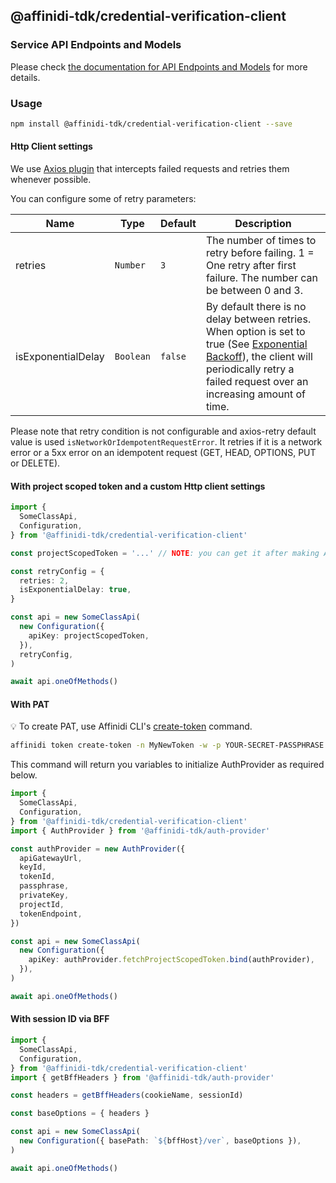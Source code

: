## @affinidi-tdk/credential-verification-client

### Service API Endpoints and Models

Please check [the documentation for API Endpoints and Models](https://github.com/affinidi/affinidi-tdk/tree/main/clients/typescript/credential-verification-client/docs/README.md) for more details.

### Usage

```bash
npm install @affinidi-tdk/credential-verification-client --save
```

#### Http Client settings

We use [Axios plugin](https://github.com/softonic/axios-retry) that intercepts failed requests and retries them whenever possible.

You can configure some of retry parameters:

| Name               | Type      | Default | Description                                                                                                                                                                                                                                                                      |
| ------------------ | --------- | ------- | -------------------------------------------------------------------------------------------------------------------------------------------------------------------------------------------------------------------------------------------------------------------------------- |
| retries            | `Number`  | `3`     | The number of times to retry before failing. 1 = One retry after first failure. The number can be between 0 and 3.                                                                                                                                                               |
| isExponentialDelay | `Boolean` | `false` | By default there is no delay between retries. When option is set to true (See [Exponential Backoff](https://developers.google.com/analytics/devguides/reporting/core/v3/errors#backoff)), the client will periodically retry a failed request over an increasing amount of time. |

Please note that retry condition is not configurable and axios-retry default value is used `isNetworkOrIdempotentRequestError`. It retries if it is a network error or a 5xx error on an idempotent request (GET, HEAD, OPTIONS, PUT or DELETE).

#### With project scoped token and a custom Http client settings

```ts
import {
  SomeClassApi,
  Configuration,
} from '@affinidi-tdk/credential-verification-client'

const projectScopedToken = '...' // NOTE: you can get it after making Affinidi Login (via CLI, Dev Portal)

const retryConfig = {
  retries: 2,
  isExponentialDelay: true,
}

const api = new SomeClassApi(
  new Configuration({
    apiKey: projectScopedToken,
  }),
  retryConfig,
)

await api.oneOfMethods()
```

#### With PAT

💡 To create PAT, use Affinidi CLI's [create-token](https://github.com/affinidi/affinidi-cli/blob/main/docs/token.md#affinidi-token-create-token) command.

```sh
affinidi token create-token -n MyNewToken -w -p YOUR-SECRET-PASSPHRASE
```

This command will return you variables to initialize AuthProvider as required below.

```ts
import {
  SomeClassApi,
  Configuration,
} from '@affinidi-tdk/credential-verification-client'
import { AuthProvider } from '@affinidi-tdk/auth-provider'

const authProvider = new AuthProvider({
  apiGatewayUrl,
  keyId,
  tokenId,
  passphrase,
  privateKey,
  projectId,
  tokenEndpoint,
})

const api = new SomeClassApi(
  new Configuration({
    apiKey: authProvider.fetchProjectScopedToken.bind(authProvider),
  }),
)

await api.oneOfMethods()
```

#### With session ID via BFF

```ts
import {
  SomeClassApi,
  Configuration,
} from '@affinidi-tdk/credential-verification-client'
import { getBffHeaders } from '@affinidi-tdk/auth-provider'

const headers = getBffHeaders(cookieName, sessionId)

const baseOptions = { headers }

const api = new SomeClassApi(
  new Configuration({ basePath: `${bffHost}/ver`, baseOptions }),
)

await api.oneOfMethods()
```
